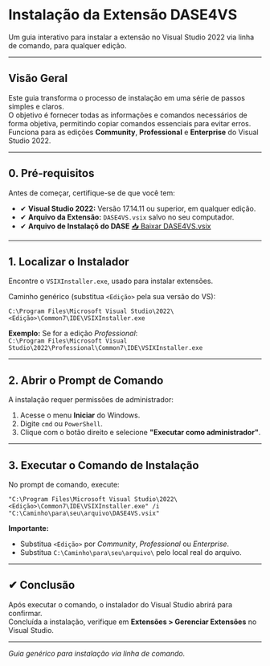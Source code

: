 # Instalação da Extensão DASE4VS

Um guia interativo para instalar a extensão no Visual Studio 2022 via linha de comando, para qualquer edição.

---

## Visão Geral

Este guia transforma o processo de instalação em uma série de passos simples e claros.  
O objetivo é fornecer todas as informações e comandos necessários de forma objetiva, permitindo copiar comandos essenciais para evitar erros.  
Funciona para as edições **Community**, **Professional** e **Enterprise** do Visual Studio 2022.

---

## 0. Pré-requisitos

Antes de começar, certifique-se de que você tem:

- ✔ **Visual Studio 2022:** Versão 17.14.11 ou superior, em qualquer edição.
- ✔ **Arquivo da Extensão:** `DASE4VS.vsix` salvo no seu computador.
- ✔ **Arquivo de Instalaçõ do DASE**  [📥 Baixar DASE4VS.vsix](https://github.com/seu-usuario/seu-repositorio/raw/main/DASE/DASE4VS.vsix)

---

## 1. Localizar o Instalador

Encontre o `VSIXInstaller.exe`, usado para instalar extensões.

Caminho genérico (substitua `<Edição>` pela sua versão do VS):

```text
C:\Program Files\Microsoft Visual Studio\2022\<Edição>\Common7\IDE\VSIXInstaller.exe
```

**Exemplo:** Se for a edição *Professional*:  
`C:\Program Files\Microsoft Visual Studio\2022\Professional\Common7\IDE\VSIXInstaller.exe`

---

## 2. Abrir o Prompt de Comando

A instalação requer permissões de administrador:

1. Acesse o menu **Iniciar** do Windows.
2. Digite `cmd` ou `PowerShell`.
3. Clique com o botão direito e selecione **"Executar como administrador"**.

---

## 3. Executar o Comando de Instalação

No prompt de comando, execute:

```text
"C:\Program Files\Microsoft Visual Studio\2022\<Edição>\Common7\IDE\VSIXInstaller.exe" /i "C:\Caminho\para\seu\arquivo\DASE4VS.vsix"
```

**Importante:**  
- Substitua `<Edição>` por *Community*, *Professional* ou *Enterprise*.  
- Substitua `C:\Caminho\para\seu\arquivo\` pelo local real do arquivo.

---

## ✔ Conclusão

Após executar o comando, o instalador do Visual Studio abrirá para confirmar.  
Concluída a instalação, verifique em **Extensões > Gerenciar Extensões** no Visual Studio.

---

*Guia genérico para instalação via linha de comando.*
